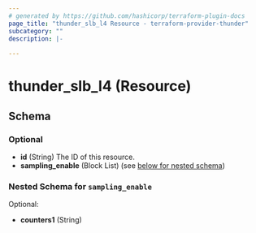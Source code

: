 ```yaml
---
# generated by https://github.com/hashicorp/terraform-plugin-docs
page_title: "thunder_slb_l4 Resource - terraform-provider-thunder"
subcategory: ""
description: |-
  
---
```


# thunder_slb_l4 (Resource)





<!-- schema generated by tfplugindocs -->
## Schema

### Optional

- **id** (String) The ID of this resource.
- **sampling_enable** (Block List) (see [below for nested schema](#nestedblock--sampling_enable))

<a id="nestedblock--sampling_enable"></a>
### Nested Schema for `sampling_enable`

Optional:

- **counters1** (String)


